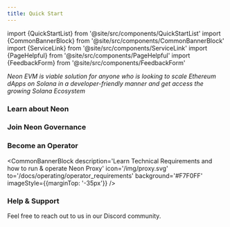 ```yaml
---
title: Quick Start
---
```

import {QuickStartList} from '@site/src/components/QuickStartList'
import {CommonBannerBlock} from '@site/src/components/CommonBannerBlock'
import {ServiceLink} from '@site/src/components/ServiceLink'
import {PageHelpful} from '@site/src/components/PageHelpful'
import {FeedbackForm} from '@site/src/components/FeedbackForm'

*Neon EVM is viable solution for anyone who is looking to scale Ethereum dApps on Solana in a developer-friendly manner and get access the growing Solana Ecosystem*

<QuickStartList/>

### Learn about Neon

<CommonBannerBlock description='Read Neon ecosystem<br /> basics and start using it'
  icon='/img/learn.svg' to='/docs/about/neon_ecosystem' background='#ECFFF8' />

### Join Neon Governance

<CommonBannerBlock description='Start influencing on Neon’s ecosystem<br /> development by participating in Voting'
  icon='/img/governance.svg' to='/docs/governance/overview' background='#FFF1FA' />

### Become an Operator

<CommonBannerBlock description='Learn Technical Requirements and<br /> how to run & operate Neon Proxy'
  icon='/img/proxy.svg' to='/docs/operating/operator_requirements' background='#F7F0FF' imageStyle={{marginTop: '-35px'}} />

### Help & Support

Feel free to reach out to us in our Discord community.

<ServiceLink title='Ask on Discord' description='Our 🛟 rescue team is ready to help' icon='/icons/discord.svg' link='https://discord.com/invite/d9BhxNWTsj' />
